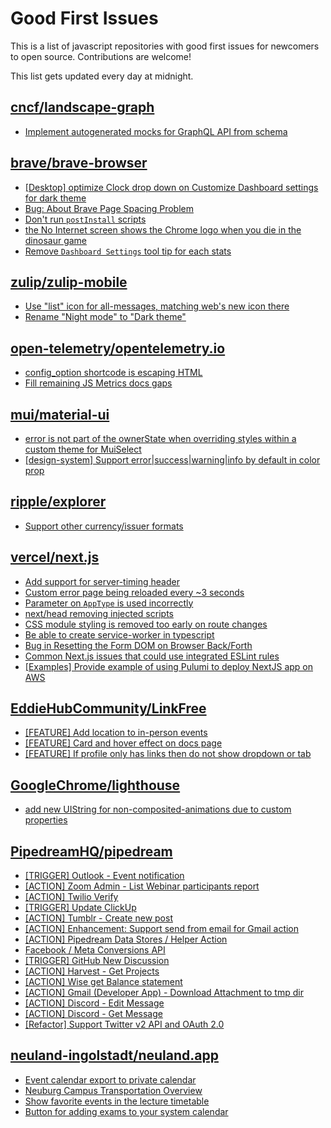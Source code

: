 # Good First Issues

This is a list of javascript repositories with good first issues for newcomers to open source. Contributions are welcome!

This list gets updated every day at midnight.

## [cncf/landscape-graph](https://github.com/cncf/landscape-graph)

- [Implement autogenerated mocks for GraphQL API from schema](https://github.com/cncf/landscape-graph/issues/103)

## [brave/brave-browser](https://github.com/brave/brave-browser)

- [[Desktop] optimize Clock drop down on Customize Dashboard settings for dark theme ](https://github.com/brave/brave-browser/issues/12060)
- [Bug: About Brave Page Spacing Problem](https://github.com/brave/brave-browser/issues/13286)
- [Don't run `postInstall` scripts](https://github.com/brave/brave-browser/issues/28419)
- [the No Internet screen shows the Chrome logo when you die in the dinosaur game](https://github.com/brave/brave-browser/issues/17124)
- [Remove `Dashboard Settings` tool tip for each stats](https://github.com/brave/brave-browser/issues/6084)

## [zulip/zulip-mobile](https://github.com/zulip/zulip-mobile)

- [Use "list" icon for all-messages, matching web's new icon there](https://github.com/zulip/zulip-mobile/issues/5303)
- [Rename "Night mode" to "Dark theme"](https://github.com/zulip/zulip-mobile/issues/5169)

## [open-telemetry/opentelemetry.io](https://github.com/open-telemetry/opentelemetry.io)

- [config_option shortcode is escaping HTML](https://github.com/open-telemetry/opentelemetry.io/issues/2489)
- [Fill remaining JS Metrics docs gaps](https://github.com/open-telemetry/opentelemetry.io/issues/2052)

## [mui/material-ui](https://github.com/mui/material-ui)

- [error is not part of the ownerState when overriding styles within a custom theme for MuiSelect](https://github.com/mui/material-ui/issues/36269)
- [[design-system] Support error|success|warning|info by default in color prop](https://github.com/mui/material-ui/issues/24778)

## [ripple/explorer](https://github.com/ripple/explorer)

- [Support other currency/issuer formats](https://github.com/ripple/explorer/issues/624)

## [vercel/next.js](https://github.com/vercel/next.js)

- [Add support for server-timing header](https://github.com/vercel/next.js/issues/12382)
- [Custom error page being reloaded every ~3 seconds](https://github.com/vercel/next.js/issues/10024)
- [Parameter on `AppType` is used incorrectly](https://github.com/vercel/next.js/issues/42846)
- [next/head removing injected scripts](https://github.com/vercel/next.js/issues/11012)
- [CSS module styling is removed too early on route changes](https://github.com/vercel/next.js/issues/17464)
- [Be able to create service-worker in typescript](https://github.com/vercel/next.js/issues/33863)
- [Bug in Resetting the Form DOM on Browser Back/Forth](https://github.com/vercel/next.js/issues/6128)
- [Common Next.js issues that could use integrated ESLint rules](https://github.com/vercel/next.js/issues/27051)
- [[Examples] Provide example of using Pulumi to deploy NextJS app on AWS](https://github.com/vercel/next.js/issues/16643)

## [EddieHubCommunity/LinkFree](https://github.com/EddieHubCommunity/LinkFree)

- [[FEATURE] Add location to in-person events](https://github.com/EddieHubCommunity/LinkFree/issues/4132)
- [[FEATURE] Card and hover effect on docs page](https://github.com/EddieHubCommunity/LinkFree/issues/4944)
- [[FEATURE] If profile only has links then do not show dropdown or tab](https://github.com/EddieHubCommunity/LinkFree/issues/3080)

## [GoogleChrome/lighthouse](https://github.com/GoogleChrome/lighthouse)

- [add new UIString for non-composited-animations due to custom properties](https://github.com/GoogleChrome/lighthouse/issues/14521)

## [PipedreamHQ/pipedream](https://github.com/PipedreamHQ/pipedream)

- [[TRIGGER] Outlook - Event notification](https://github.com/PipedreamHQ/pipedream/issues/5653)
- [[ACTION] Zoom Admin - List Webinar participants report](https://github.com/PipedreamHQ/pipedream/issues/5698)
- [[ACTION] Twilio Verify](https://github.com/PipedreamHQ/pipedream/issues/5694)
- [[TRIGGER] Update ClickUp](https://github.com/PipedreamHQ/pipedream/issues/5690)
- [[ACTION] Tumblr - Create new post](https://github.com/PipedreamHQ/pipedream/issues/5525)
- [[ACTION] Enhancement: Support send from email for Gmail action](https://github.com/PipedreamHQ/pipedream/issues/5663)
- [[ACTION] Pipedream Data Stores / Helper Action](https://github.com/PipedreamHQ/pipedream/issues/5640)
- [Facebook / Meta Conversions API](https://github.com/PipedreamHQ/pipedream/issues/4702)
- [[TRIGGER] GitHub New Discussion](https://github.com/PipedreamHQ/pipedream/issues/5520)
- [[ACTION] Harvest - Get Projects](https://github.com/PipedreamHQ/pipedream/issues/5604)
- [[ACTION] Wise get Balance statement](https://github.com/PipedreamHQ/pipedream/issues/5463)
- [[ACTION] Gmail (Developer App) - Download Attachment to tmp dir](https://github.com/PipedreamHQ/pipedream/issues/5533)
- [[ACTION] Discord - Edit Message](https://github.com/PipedreamHQ/pipedream/issues/4867)
- [[ACTION] Discord - Get Message](https://github.com/PipedreamHQ/pipedream/issues/5440)
- [[Refactor] Support Twitter v2 API and OAuth 2.0](https://github.com/PipedreamHQ/pipedream/issues/5489)

## [neuland-ingolstadt/neuland.app](https://github.com/neuland-ingolstadt/neuland.app)

- [Event calendar export to private calendar](https://github.com/neuland-ingolstadt/neuland.app/issues/205)
- [Neuburg Campus Transportation Overview](https://github.com/neuland-ingolstadt/neuland.app/issues/204)
- [Show favorite events in the lecture timetable](https://github.com/neuland-ingolstadt/neuland.app/issues/206)
- [Button for adding exams to your system calendar](https://github.com/neuland-ingolstadt/neuland.app/issues/9)

